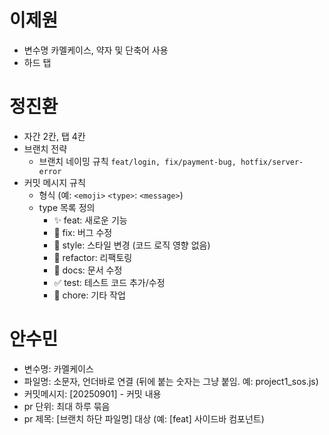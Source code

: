 # 이제원
* 변수명 카멜케이스, 약자 및 단축어 사용
* 하드 탭

# 정진환
- 자간 2칸, 탭 4칸
- 브랜치 전략
  - 브랜치 네이밍 규칙
  ```feat/login, fix/payment-bug, hotfix/server-error```
- 커밋 메시지 규칙
  - 형식 (예: `<emoji>` `<type>`: `<message>`)
  - type 목록 정의
    - ✨ feat: 새로운 기능
	- 🐛 fix: 버그 수정
	- 🎨 style: 스타일 변경 (코드 로직 영향 없음)
	- 🧼 refactor: 리팩토링
	- 📝 docs: 문서 수정
	- ✅ test: 테스트 코드 추가/수정
	- 🧰 chore: 기타 작업
    
# 안수민
* 변수명: 카멜케이스
* 파일명: 소문자, 언더바로 연결 (뒤에 붙는 숫자는 그냥 붙임. 예: project1_sos.js)
* 커밋메시지: [20250901] - 커밋 내용
* pr 단위: 최대 하루 묶음
* pr 제목: [브랜치 하단 파일명] 대상 (예: [feat] 사이드바 컴포넌트)

